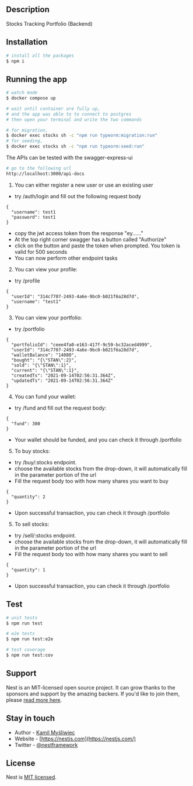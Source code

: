 ## Description

Stocks Tracking Portfolio (Backend)

## Installation

```bash
# install all the packages
$ npm i
```

## Running the app

```bash
# watch mode
$ docker compose up
```

```bash
# wait until container are fully up,
# and the app was able to to connect to postgres
# then open your terminal and write the two commands

# for migration,
$ docker exec stocks sh -c "npm run typeorm:migration:run"
# for seeding,
$ docker exec stocks sh -c "npm run typeorm:seed:run"
```

The APIs can be tested with the swagger-express-ui
```bash
# go to the following url
http://localhost:3000/api-docs 
```

1. You can either register a new user or use an existing user
* try /auth/login and fill out the following request body
```
{
  "username": test1
  "password": test1
}
```
* copy the jwt access token from the response "ey......"
* At the top right corner swagger has a button called "Authorize"
* click on the button and paste the token when prompted. You token is valid for 500 seconds
* You can now perform other endpoint tasks

2. You can view your profile:
* try /profile
```
{
  "userId": "314c7707-2493-4a6e-9bc0-b021f6a28d7d",
  "username": "test1"
}
```

3. You can view your portfolio:
* try /portfolio
```
{
  "portfolioId": "ceee4fa0-e163-417f-9c59-bc32aced4999",
  "userId": "314c7707-2493-4a6e-9bc0-b021f6a28d7d",
  "walletBalance": "14080",
  "bought": "{\"STAN\":2}",
  "sold": "{\"STAN\":1}",
  "current": "{\"STAN\":1}",
  "createdTs": "2021-09-14T02:56:31.364Z",
  "updatedTs": "2021-09-14T02:56:31.364Z"
}
```

4. You can fund your wallet:
* try /fund and fill out the request body:
```
{
  "fund": 300
}
```
* Your wallet should be funded, and you can check it
through /portfolio
  
5. To buy stocks:
* try /buy/:stocks endpoint.
* choose the available stocks from the drop-down,
it will automatically fill in the parameter portion of the url
* Fill the request body too with how many shares you want to buy
```
{
  "quantity": 2
}
```
* Upon successful transaction, you can check it
  through /portfolio

5. To sell stocks:
* try /sell/:stocks endpoint.
* choose the available stocks from the drop-down,
  it will automatically fill in the parameter portion of the url
* Fill the request body too with how many shares you want to sell
```
{
  "quantity": 1
}
```
* Upon successful transaction, you can check it
  through /portfolio

## Test

```bash
# unit tests
$ npm run test

# e2e tests
$ npm run test:e2e

# test coverage
$ npm run test:cov
```

## Support

Nest is an MIT-licensed open source project. It can grow thanks to the sponsors and support by the amazing backers. If you'd like to join them, please [read more here](https://docs.nestjs.com/support).

## Stay in touch

- Author - [Kamil Myśliwiec](https://kamilmysliwiec.com)
- Website - [https://nestjs.com](https://nestjs.com/)
- Twitter - [@nestframework](https://twitter.com/nestframework)

## License

Nest is [MIT licensed](LICENSE).
